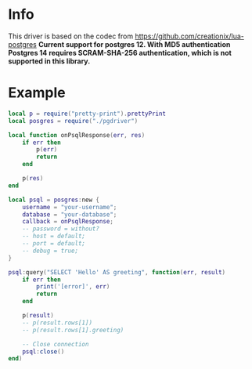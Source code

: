 # Info
This driver is based on the codec from https://github.com/creationix/lua-postgres
<b>Current support for postgres 12. With MD5 authentication<br>
Postgres 14 requires SCRAM-SHA-256 authentication, which is not supported in this library.</b>

# Example
```lua
local p = require("pretty-print").prettyPrint
local posgres = require("./pgdriver")

local function onPsqlResponse(err, res)
    if err then
        p(err)
        return
    end

    p(res)
end

local psql = posgres:new {
    username = "your-username";
    database = "your-database";
    callback = onPsqlResponse;
    -- password = without?
    -- host = default;
    -- port = default;
    -- debug = true;
}

psql:query("SELECT 'Hello' AS greeting", function(err, result)
    if err then
        print('[error]', err)
        return
    end

    p(result)
    -- p(result.rows[1])
    -- p(result.rows[1].greeting)

    -- Close connection
    psql:close()
end)
```